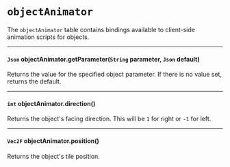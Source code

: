 # `objectAnimator`

The `objectAnimator` table contains bindings available to client-side animation scripts for objects.

---

#### `Json` objectAnimator.getParameter(`String` parameter, `Json` default)

Returns the value for the specified object parameter. If there is no value set, returns the default.

---

#### `int` objectAnimator.direction()

Returns the object's facing direction. This will be `1` for right or `-1` for left.

---

#### `Vec2F` objectAnimator.position()

Returns the object's tile position.
